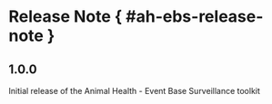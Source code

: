 # Release Note { #ah-ebs-release-note }

## 1.0.0

Initial release of the Animal Health - Event Base Surveillance toolkit
